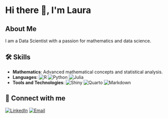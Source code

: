 # Hi there 👋, I'm Laura

<!-- ![Profile views](https://komarev.com/ghpvc/?username=yourusername&color=blue) -->

## About Me
I am a Data Scientist with a passion for mathematics and data science.

<!-- - 🔭 I’m currently working on [Your Current Project]
- 🌱 I’m currently learning [New Technologies or Skills]
- 💬 Ask me about math, data analysis, and statistical modeling
- 📫 How to reach me: [Your Email/LinkedIn] -->

## 🛠 Skills
- **Mathematics**: Advanced mathematical concepts and statistical analysis.
- **Languages**: 
  ![R](https://img.shields.io/badge/R-276DC3?style=for-the-badge&logo=r&logoColor=white)
  ![Python](https://img.shields.io/badge/Python-3670A0?style=for-the-badge&logo=python&logoColor=ffdd54)
  ![Julia](https://img.shields.io/badge/Julia-9558B2?style=for-the-badge&logo=julia&logoColor=white)
- **Tools and Technologies**: 
  ![Shiny](https://img.shields.io/badge/Shiny-276DC3?style=for-the-badge&logo=r&logoColor=white)
  ![Quarto](https://img.shields.io/badge/Quarto-5C3EE8?style=for-the-badge&logo=quarto&logoColor=white)
  ![Markdown](https://img.shields.io/badge/Markdown-000000?style=for-the-badge&logo=markdown&logoColor=white)

<!--
## 🚀 Projects
- [**Data Analysis Project**](https://github.com/yourusername/data-analysis-project): A comprehensive analysis of [specific dataset or problem].
- [**Visualization Project**](https://github.com/yourusername/visualization-project): Visualizing complex data using R and Python.
- [**Shiny Dashboard**](https://github.com/yourusername/shiny-dashboard): An interactive Shiny dashboard for real-time data visualization.

## 📊 GitHub Stats
![Your Name's GitHub stats](https://github-readme-stats.vercel.app/api?username=yourusername&show_icons=true&theme=radical)
![Top Langs](https://github-readme-stats.vercel.app/api/top-langs/?username=yourusername&layout=compact&theme=radical) -->

## 🤝 Connect with me
[![LinkedIn](https://img.shields.io/badge/LinkedIn-0077B5?style=for-the-badge&logo=linkedin&logoColor=white)](https://www.linkedin.com/in/laura-rezzieri-gambera-52b527153)
[![Email](https://img.shields.io/badge/Email-D14836?style=for-the-badge&logo=gmail&logoColor=white)](mailto:laura.rgambera@gmail.com)


<!--
**rinoscronauta/rinoscronauta** is a ✨ _special_ ✨ repository because its `README.md` (this file) appears on your GitHub profile.

Here are some ideas to get you started:

- 🔭 I’m currently working on ...
- 🌱 I’m currently learning ...
- 👯 I’m looking to collaborate on ...
- 🤔 I’m looking for help with ...
- 💬 Ask me about ...
- 📫 How to reach me: ...
- 😄 Pronouns: ...
- ⚡ Fun fact: ...
-->

